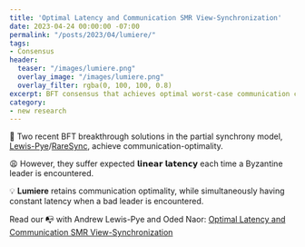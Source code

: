 ```yaml
---
title: 'Optimal Latency and Communication SMR View-Synchronization'
date: 2023-04-24 00:00:00 -07:00
permalink: "/posts/2023/04/lumiere/"
tags:
- Consensus
header:
  teaser: "/images/lumiere.png"
  overlay_image: "/images/lumiere.png"
  overlay_filter: rgba(0, 100, 100, 0.8)
excerpt: BFT consensus that achieves optimal worst-case communication complexity (quadratic) with constant expected latency
category:
- new research
---
```


🙇 Two recent BFT breakthrough solutions in the partial synchrony model, [Lewis-Pye](https://arxiv.org/pdf/2201.01107.pdf)/[RareSync](https://arxiv.org/pdf/2208.09262.pdf), achieve communication-optimality.

😩 However, they suffer expected 𝗹𝗶𝗻𝗲𝗮𝗿 𝗹𝗮𝘁𝗲𝗻𝗰𝘆 each time a Byzantine leader is encountered.

💡 **Lumiere** retains communication optimality, while simultaneously having constant latency when a bad leader is encountered.

Read our 📭 with Andrew Lewis-Pye and Oded Naor:
[Optimal Latency and Communication SMR View-Synchronization](https://blog.chain.link/optimal-latency-and-communication-smr-view-synchronization/)



